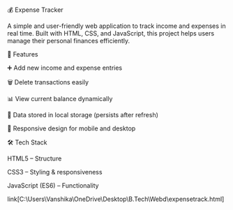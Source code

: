 💰 Expense Tracker

A simple and user-friendly web application to track income and expenses in real time.
Built with HTML, CSS, and JavaScript, this project helps users manage their personal finances efficiently.

🚀 Features

➕ Add new income and expense entries

🗑️ Delete transactions easily

📊 View current balance dynamically

💾 Data stored in local storage (persists after refresh)

📱 Responsive design for mobile and desktop

🛠️ Tech Stack

HTML5 – Structure

CSS3 – Styling & responsiveness

JavaScript (ES6) – Functionality


link[C:\Users\Vanshika\OneDrive\Desktop\B.Tech\Webd\expensetrack.html]
